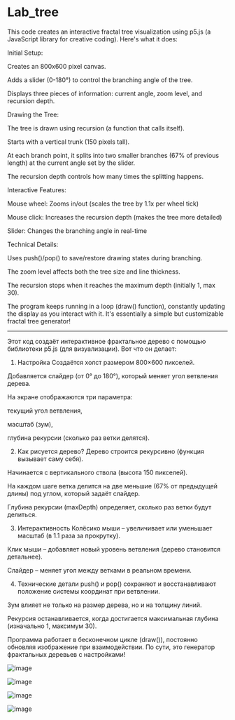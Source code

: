# Lab_tree

This code creates an interactive fractal tree visualization using p5.js (a JavaScript library for creative coding). Here's what it does:

Initial Setup:

Creates an 800x600 pixel canvas.

Adds a slider (0-180°) to control the branching angle of the tree.

Displays three pieces of information: current angle, zoom level, and recursion depth.

Drawing the Tree:

The tree is drawn using recursion (a function that calls itself).

Starts with a vertical trunk (150 pixels tall).

At each branch point, it splits into two smaller branches (67% of previous length) at the current angle set by the slider.

The recursion depth controls how many times the splitting happens.

Interactive Features:

Mouse wheel: Zooms in/out (scales the tree by 1.1x per wheel tick)

Mouse click: Increases the recursion depth (makes the tree more detailed)

Slider: Changes the branching angle in real-time

Technical Details:

Uses push()/pop() to save/restore drawing states during branching.

The zoom level affects both the tree size and line thickness.

The recursion stops when it reaches the maximum depth (initially 1, max 30).

The program keeps running in a loop (draw() function), constantly updating the display as you interact with it. It's essentially a simple but customizable fractal tree generator!


__________________________________________________________________________________________________________________________________________________________________________________



Этот код создаёт интерактивное фрактальное дерево с помощью библиотеки p5.js (для визуализации). Вот что он делает:

1. Настройка
Создаётся холст размером 800×600 пикселей.

Добавляется слайдер (от 0° до 180°), который меняет угол ветвления дерева.

На экране отображаются три параметра:

текущий угол ветвления,

масштаб (зум),

глубина рекурсии (сколько раз ветки делятся).

2. Как рисуется дерево?
Дерево строится рекурсивно (функция вызывает саму себя).

Начинается с вертикального ствола (высота 150 пикселей).

На каждом шаге ветка делится на две меньшие (67% от предыдущей длины) под углом, который задаёт слайдер.

Глубина рекурсии (maxDepth) определяет, сколько раз ветки будут делиться.

3. Интерактивность
Колёсико мыши – увеличивает или уменьшает масштаб (в 1.1 раза за прокрутку).

Клик мыши – добавляет новый уровень ветвления (дерево становится детальнее).

Слайдер – меняет угол между ветками в реальном времени.

4. Технические детали
push() и pop() сохраняют и восстанавливают положение системы координат при ветвлении.

Зум влияет не только на размер дерева, но и на толщину линий.

Рекурсия останавливается, когда достигается максимальная глубина (изначально 1, максимум 30).

Программа работает в бесконечном цикле (draw()), постоянно обновляя изображение при взаимодействии. По сути, это генератор фрактальных деревьев с настройками!


![image](https://github.com/user-attachments/assets/223e8220-cebd-438f-8ce2-1ce8386c923d)

![image](https://github.com/user-attachments/assets/9f2fade7-7481-4966-ab32-0e298f18a69b)

![image](https://github.com/user-attachments/assets/9b268b9b-6dce-44fd-8c52-3610642b7b53)

![image](https://github.com/user-attachments/assets/0de4eec8-8369-4217-8c1b-0d3ec4c5d6bc)


